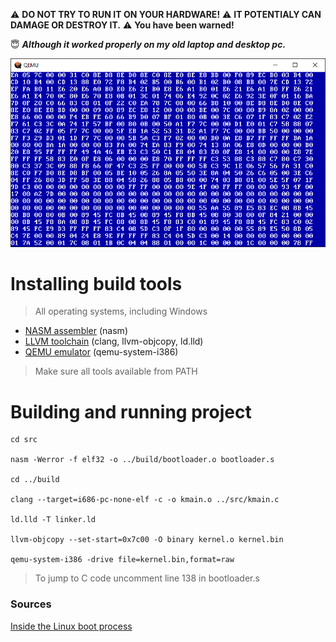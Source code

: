 ⚠️ **DO NOT TRY TO RUN IT ON YOUR HARDWARE!**
⚠️ **IT POTENTIALY CAN DAMAGE OR DESTROY IT.**
⚠️ **You have been warned!**

😇 ***Although it worked properly on my old laptop and desktop pc.***

![Demonstration of running OS](preview.png)

# Installing build tools
> All operating systems, including Windows
 - [NASM assembler](https://nasm.us/) (nasm)
 - [LLVM toolchain](https://releases.llvm.org/) (clang, llvm-objcopy, ld.lld)
 - [QEMU emulator](https://www.qemu.org/download/) (qemu-system-i386)
> Make sure all tools available from PATH
# Building and running project
```
cd src

nasm -Werror -f elf32 -o ../build/bootloader.o bootloader.s

cd ../build

clang --target=i686-pc-none-elf -c -o kmain.o ../src/kmain.c

ld.lld -T linker.ld

llvm-objcopy --set-start=0x7c00 -O binary kernel.o kernel.bin

qemu-system-i386 -drive file=kernel.bin,format=raw
```
> To jump to C code uncomment line 138 in bootloader.s

### Sources
[Inside the Linux boot process](https://developer.ibm.com/articles/l-linuxboot/)

